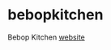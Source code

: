 bebopkitchen
============

Bebop Kitchen [website](https://rawgithub.com/ewoo/bebopkitchen/master/index.html)
